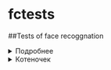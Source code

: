 # fctests
##Tests of face recoggnation
<details><summary>Подробнее</summary>

Скрытый текст


</details>

<details><summary>Котеночек</summary>

[![Кртеночек введите сюда описание изображения][1]][1]
 
[1]: https://i.stack.imgur.com/AKtls.jpg
</details>

